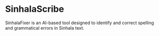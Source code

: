 # SinhalaScribe
SinhalaFixer is an AI-based tool designed to identify and correct spelling and grammatical errors in Sinhala text.
